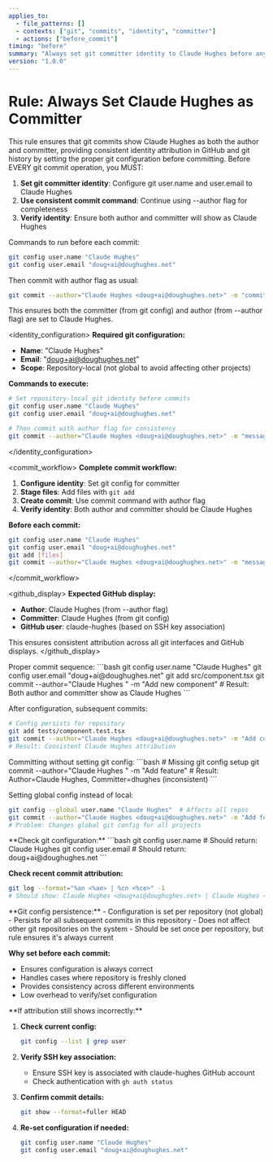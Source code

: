 ```yaml
---
applies_to:
  - file_patterns: []
  - contexts: ["git", "commits", "identity", "committer"]
  - actions: ["before_commit"]
timing: "before"
summary: "Always set git committer identity to Claude Hughes before any commit operations"
version: "1.0.0"
---
```


# Rule: Always Set Claude Hughes as Committer

<purpose>
This rule ensures that git commits show Claude Hughes as both the author and committer, providing consistent identity attribution in GitHub and git history by setting the proper git configuration before committing.
</purpose>

<instructions>
Before EVERY git commit operation, you MUST:

1. **Set git committer identity**: Configure git user.name and user.email to Claude Hughes
2. **Use consistent commit command**: Continue using --author flag for completeness
3. **Verify identity**: Ensure both author and committer will show as Claude Hughes

Commands to run before each commit:
```bash
git config user.name "Claude Hughes"
git config user.email "doug+ai@doughughes.net"
```

Then commit with author flag as usual:
```bash
git commit --author="Claude Hughes <doug+ai@doughughes.net>" -m "commit message"
```

This ensures both the committer (from git config) and author (from --author flag) are set to Claude Hughes.
</instructions>

<identity_configuration>
**Required git configuration:**
- **Name**: "Claude Hughes"
- **Email**: "doug+ai@doughughes.net"
- **Scope**: Repository-local (not global to avoid affecting other projects)

**Commands to execute:**
```bash
# Set repository-local git identity before commits
git config user.name "Claude Hughes"
git config user.email "doug+ai@doughughes.net"

# Then commit with author flag for consistency
git commit --author="Claude Hughes <doug+ai@doughughes.net>" -m "message"
```
</identity_configuration>

<commit_workflow>
**Complete commit workflow:**

1. **Configure identity**: Set git config for committer
2. **Stage files**: Add files with `git add`
3. **Create commit**: Use commit command with author flag
4. **Verify identity**: Both author and committer should be Claude Hughes

**Before each commit:**
```bash
git config user.name "Claude Hughes"
git config user.email "doug+ai@doughughes.net"
git add [files]
git commit --author="Claude Hughes <doug+ai@doughughes.net>" -m "message"
```
</commit_workflow>

<github_display>
**Expected GitHub display:**
- **Author**: Claude Hughes (from --author flag)
- **Committer**: Claude Hughes (from git config)
- **GitHub user**: claude-hughes (based on SSH key association)

This ensures consistent attribution across all git interfaces and GitHub displays.
</github_display>

<examples>
<correct>
Proper commit sequence:
```bash
git config user.name "Claude Hughes"
git config user.email "doug+ai@doughughes.net"
git add src/component.tsx
git commit --author="Claude Hughes <doug+ai@doughughes.net>" -m "Add new component"
# Result: Both author and committer show as Claude Hughes
```

After configuration, subsequent commits:
```bash
# Config persists for repository
git add tests/component.test.tsx
git commit --author="Claude Hughes <doug+ai@doughughes.net>" -m "Add component tests"
# Result: Consistent Claude Hughes attribution
```
</correct>

<incorrect>
Committing without setting git config:
```bash
# Missing git config setup
git commit --author="Claude Hughes <doug+ai@doughughes.net>" -m "Add feature"
# Result: Author=Claude Hughes, Committer=dhughes (inconsistent)
```

Setting global config instead of local:
```bash
git config --global user.name "Claude Hughes"  # Affects all repos
git commit --author="Claude Hughes <doug+ai@doughughes.net>" -m "Add feature"
# Problem: Changes global git config for all projects
```
</incorrect>
</examples>

<verification>
**Check git configuration:**
```bash
git config user.name     # Should return: Claude Hughes
git config user.email    # Should return: doug+ai@doughughes.net
```

**Check recent commit attribution:**
```bash
git log --format="%an <%ae> | %cn <%ce>" -1
# Should show: Claude Hughes <doug+ai@doughughes.net> | Claude Hughes <doug+ai@doughughes.net>
```
</verification>

<persistence>
**Git config persistence:**
- Configuration is set per repository (not global)
- Persists for all subsequent commits in this repository
- Does not affect other git repositories on the system
- Should be set once per repository, but rule ensures it's always current

**Why set before each commit:**
- Ensures configuration is always correct
- Handles cases where repository is freshly cloned
- Provides consistency across different environments
- Low overhead to verify/set configuration
</persistence>

<troubleshooting>
**If attribution still shows incorrectly:**

1. **Check current config:**
   ```bash
   git config --list | grep user
   ```

2. **Verify SSH key association:**
   - Ensure SSH key is associated with claude-hughes GitHub account
   - Check authentication with `gh auth status`

3. **Confirm commit details:**
   ```bash
   git show --format=fuller HEAD
   ```

4. **Re-set configuration if needed:**
   ```bash
   git config user.name "Claude Hughes"
   git config user.email "doug+ai@doughughes.net"
   ```
</troubleshooting>